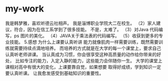 # my-work
我是韩梦雅，喜欢听德云社相声。
我是淄博职业学院大二在校生。
（2）家人建议，符合，因为在信工系学到了很多技能。
不是，太难了。
（3）对Java 代码编写，ps 图片的美化。
（4）JAVA关于乘法表的代码编写。
（5）收获到更多的专业技能。
5.感想
为什么上课要认真听讲
能力就像肌肉一样需要训练，既然需要训练就需要持续点滴地培养。
而培养的方式就是在大学的每一个课堂上，要求自己认真听老师讲课。
当认真成为习惯，你会很享受这种高质量的动作给你带来的好处，
比如专注的能力，入定入静的能力，这些能力会伴随你一生。
大学的课堂上课相对高中有很大的变化，上课要靠自觉，如果想要
取得好成绩，学到知识一定要认真听课。
让我愈发感受到基础知识的重要性。


